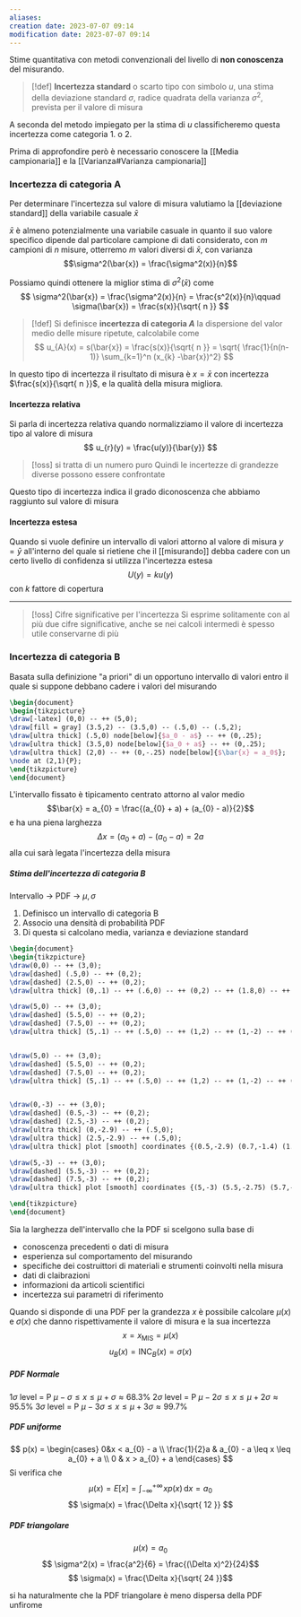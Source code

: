 ```yaml
---
aliases: 
creation date: 2023-07-07 09:14
modification date: 2023-07-07 09:14
---
```


Stime quantitativa con metodi convenzionali del livello di **non conoscenza** del misurando.

>[!def]
>**Incertezza standard** o scarto tipo con simbolo $u$, una stima della deviazione standard $\sigma$, radice quadrata della varianza $\sigma^2$, prevista per il valore di misura


A seconda del metodo impiegato per la stima di $u$ classificheremo questa incertezza come categoria 1. o 2.

Prima di approfondire però è necessario conoscere la [[Media campionaria]] e la [[Varianza#Varianza campionaria]] 

### Incertezza di categoria A
Per determinare l'incertezza sul valore di misura valutiamo la [[deviazione standard]] della variabile casuale $\bar{x}$

$\bar{x}$ è almeno potenzialmente una variabile casuale in quanto il suo valore specifico dipende dal particolare campione di dati considerato, con $m$ campioni di $n$ misure, otterremo $m$ valori diversi di $\bar{x}$, con varianza
$$\sigma^2(\bar{x}) = \frac{\sigma^2(x)}{n}$$

Possiamo quindi ottenere la miglior stima di $\sigma^2(\bar{x})$ come
$$ \sigma^2(\bar{x}) = \frac{\sigma^2(x)}{n} = \frac{s^2(x)}{n}\qquad \sigma(\bar{x}) = \frac{s(x)}{\sqrt{ n }} $$

>[!def]
>Si definisce **incertezza di categoria $A$** la dispersione del valor medio delle misure ripetute, calcolabile come
>$$ u_{A}(x) = s(\bar{x}) = \frac{s(x)}{\sqrt{ n }} = \sqrt{ \frac{1}{n(n-1)} \sum_{k=1}^n  (x_{k} -\bar{x})^2} $$

In questo tipo di incertezza il risultato di misura è $x = \bar{x}$ con incertezza $\frac{s(x)}{\sqrt{ n }}$, e la qualità della misura migliora.

#### Incertezza relativa
Si parla di incertezza relativa quando normalizziamo il valore di incertezza tipo al valore di misura
$$ u_{r}(y) = \frac{u(y)}{\bar{y}} $$

>[!oss] si tratta di un numero puro
>Quindi le incertezze di grandezze diverse possono essere confrontate

Questo tipo di incertezza indica il grado diconoscenza che abbiamo raggiunto sul valore di misura

#### Incertezza estesa
Quando si vuole definire un intervallo di valori attorno al valore di misura $y=\bar{y}$ all'interno del quale si rietiene che il [[misurando]] debba cadere con un certo livello di confidenza si utilizza l'incertezza estesa
$$ U(y) = ku(y) $$
con $k$ fattore di copertura

---

>[!oss] Cifre significative per l'incertezza
>Si esprime solitamente con al più due cifre significative, anche se nei calcoli intermedi è spesso utile conservarne di più


### Incertezza di categoria B
Basata sulla definizione "a priori" di un opportuno intervallo di valori entro il quale si suppone debbano cadere i valori del misurando

```tikz
\begin{document}
\begin{tikzpicture}
\draw[-latex] (0,0) -- ++ (5,0);
\draw[fill = gray] (3.5,2) -- (3.5,0) -- (.5,0) -- (.5,2);
\draw[ultra thick] (.5,0) node[below]{$a_0 - a$} -- ++ (0,.25);
\draw[ultra thick] (3.5,0) node[below]{$a_0 + a$} -- ++ (0,.25);
\draw[ultra thick] (2,0) -- ++ (0,-.25) node[below]{$\bar{x} = a_0$};
\node at (2,1){P};
\end{tikzpicture}
\end{document}
```

L'intervallo fissato è tipicamento centrato attorno al valor medio
$$\bar{x} = a_{0} = \frac{(a_{0} + a) + (a_{0} - a)}{2}$$
e ha una piena larghezza 
$$\Delta x = (a_{0} + a) - (a_{0} - a) = 2a$$
alla cui sarà legata l'incertezza della misura


##### Stima dell'incertezza di categoria B

Intervallo -> PDF -> $\mu, \sigma$

1. Definisco un intervallo di categoria B
2. Associo una densità di probabilità PDF
3. Di questa si calcolano media, varianza e deviazione standard


```tikz
\begin{document}
\begin{tikzpicture}
\draw(0,0) -- ++ (3,0);
\draw[dashed] (.5,0) -- ++ (0,2);
\draw[dashed] (2.5,0) -- ++ (0,2);
\draw[ultra thick] (0,.1) -- ++ (.6,0) -- ++ (0,2) -- ++ (1.8,0) -- ++ (0,-2) -- ++ (.6,0);

\draw(5,0) -- ++ (3,0);
\draw[dashed] (5.5,0) -- ++ (0,2);
\draw[dashed] (7.5,0) -- ++ (0,2);
\draw[ultra thick] (5,.1) -- ++ (.5,0) -- ++ (1,2) -- ++ (1,-2) -- ++ (.5,0);


\draw(5,0) -- ++ (3,0);
\draw[dashed] (5.5,0) -- ++ (0,2);
\draw[dashed] (7.5,0) -- ++ (0,2);
\draw[ultra thick] (5,.1) -- ++ (.5,0) -- ++ (1,2) -- ++ (1,-2) -- ++ (.5,0);


\draw(0,-3) -- ++ (3,0);
\draw[dashed] (0.5,-3) -- ++ (0,2);
\draw[dashed] (2.5,-3) -- ++ (0,2);
\draw[ultra thick] (0,-2.9) -- ++ (.5,0);
\draw[ultra thick] (2.5,-2.9) -- ++ (.5,0);
\draw[ultra thick] plot [smooth] coordinates {(0.5,-2.9) (0.7,-1.4) (1.5,-1) (2.3, -1.4) (2.5,-2.9) };

\draw(5,-3) -- ++ (3,0);
\draw[dashed] (5.5,-3) -- ++ (0,2);
\draw[dashed] (7.5,-3) -- ++ (0,2);
\draw[ultra thick] plot [smooth] coordinates {(5,-3) (5.5,-2.75) (5.7,-2.5) (6.5,-1) (7.3,-2.75) (8,-3)};

\end{tikzpicture}
\end{document}
```

Sia la larghezza dell'intervallo che la PDF si scelgono sulla base di
- conoscenza precedenti o dati di misura
- esperienza sul comportamento del misurando
- specifiche dei costruittori di materiali e strumenti coinvolti nella misura
- dati di claibrazioni
- informazioni da articoli scientifici
- incertezza sui parametri di riferimento


Quando si disponde di una PDF per la grandezza $x$ è possibile calcolare $\mu(x)$ e $\sigma(x)$ che danno rispettivamente il valore di misura e la sua incertezza
$$ x = x_{\text{MIS}} = \mu(x) $$
$$ u_{B}(x) = \text{INC}_{B}(x) = \sigma(x) $$

##### PDF Normale
$1 \sigma$ level = P $\mu - \sigma \leq x \leq \mu + \sigma \approx 68.3\%$
$2\sigma$ level = P $\mu- 2\sigma \leq x \leq \mu + 2 \sigma \approx 95.5 \%$
$3\sigma$ level = P $\mu - 3\sigma \leq x \leq \mu + 3 \sigma \approx 99.7\%$

##### PDF uniforme
$$ p(x) = \begin{cases}
0&x < a_{0} - a \\
\frac{1}{2}a & a_{0} - a \leq x \leq a_{0} + a \\
0  & x > a_{0} + a 
\end{cases} $$
Si verifica che
$$\mu(x) = E[x] = \int _{-\infty}^{+\infty} \! x p(x)  \, \mathrm{d}x  = a_{0}$$
$$ \sigma(x) = \frac{\Delta x}{\sqrt{ 12 }} $$

##### PDF triangolare
$$ \mu(x) = a_{0} $$
$$ \sigma^2(x) = \frac{a^2}{6} = \frac{(\Delta x)^2}{24}$$
$$ \sigma(x)  = \frac{\Delta x}{\sqrt{ 24 }}$$

si ha naturalmente che la PDF triangolare è meno dispersa della PDF unfirome